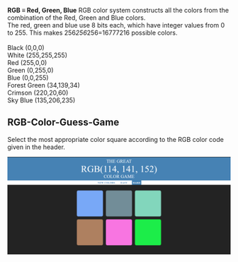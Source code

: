 **RGB ≡ Red, Green, Blue**
RGB color system constructs all the colors from the combination of the Red, Green and Blue colors. <br/>
The red, green and blue use 8 bits each, which have integer values from 0 to 255. This makes 256*256*256=16777216 possible colors.<br/>
<br/>
Black	(0,0,0) <br/>
White (255,255,255) <br/>
Red	(255,0,0) <br/>
Green	(0,255,0) <br/>
Blue (0,0,255) <br/>
Forest Green (34,139,34) <br/>
Crimson (220,20,60) <br/>
Sky Blue (135,206,235) <br/>

## RGB-Color-Guess-Game
Select the most appropriate color square according to the RGB color code given in the header. 

![RGB_Color_Guess](/ss.png)
